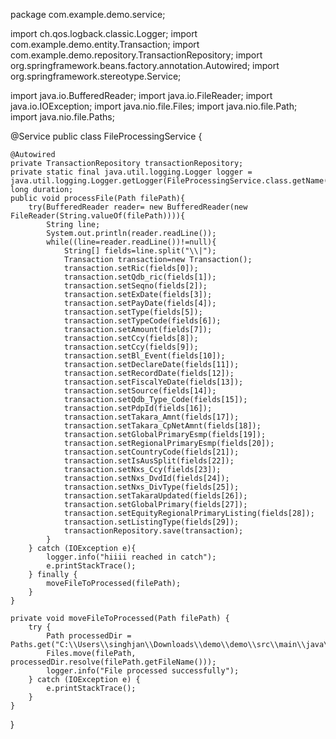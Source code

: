 package com.example.demo.service;

import ch.qos.logback.classic.Logger;
import com.example.demo.entity.Transaction;
import com.example.demo.repository.TransactionRepository;
import org.springframework.beans.factory.annotation.Autowired;
import org.springframework.stereotype.Service;

import java.io.BufferedReader;
import java.io.FileReader;
import java.io.IOException;
import java.nio.file.Files;
import java.nio.file.Path;
import java.nio.file.Paths;

@Service
public class FileProcessingService {

    @Autowired
    private TransactionRepository transactionRepository;
    private static final java.util.logging.Logger logger = java.util.logging.Logger.getLogger(FileProcessingService.class.getName());
    long duration;
    public void processFile(Path filePath){
        try(BufferedReader reader= new BufferedReader(new FileReader(String.valueOf(filePath)))){
            String line;
            System.out.println(reader.readLine());
            while((line=reader.readLine())!=null){
                String[] fields=line.split("\\|");
                Transaction transaction=new Transaction();
                transaction.setRic(fields[0]);
                transaction.setQdb_ric(fields[1]);
                transaction.setSeqno(fields[2]);
                transaction.setExDate(fields[3]);
                transaction.setPayDate(fields[4]);
                transaction.setType(fields[5]);
                transaction.setTypeCode(fields[6]);
                transaction.setAmount(fields[7]);
                transaction.setCcy(fields[8]);
                transaction.setCcy(fields[9]);
                transaction.setBl_Event(fields[10]);
                transaction.setDeclareDate(fields[11]);
                transaction.setRecordDate(fields[12]);
                transaction.setFiscalYeDate(fields[13]);
                transaction.setSource(fields[14]);
                transaction.setQdb_Type_Code(fields[15]);
                transaction.setPdpId(fields[16]);
                transaction.setTakara_Amnt(fields[17]);
                transaction.setTakara_CpNetAmnt(fields[18]);
                transaction.setGlobalPrimaryEsmp(fields[19]);
                transaction.setRegionalPrimaryEsmp(fields[20]);
                transaction.setCountryCode(fields[21]);
                transaction.setIsAusSplit(fields[22]);
                transaction.setNxs_Ccy(fields[23]);
                transaction.setNxs_DvdId(fields[24]);
                transaction.setNxs_DivType(fields[25]);
                transaction.setTakaraUpdated(fields[26]);
                transaction.setGlobalPrimary(fields[27]);
                transaction.setEquityRegionalPrimaryListing(fields[28]);
                transaction.setListingType(fields[29]);
                transactionRepository.save(transaction);
            }
        } catch (IOException e){
            logger.info("hiiii reached in catch");
            e.printStackTrace();
        } finally {
            moveFileToProcessed(filePath);
        }
    }

    private void moveFileToProcessed(Path filePath) {
        try {
            Path processedDir = Paths.get("C:\\Users\\singhjan\\Downloads\\demo\\demo\\src\\main\\java\\com\\example\\demo\\processed_files");
            Files.move(filePath, processedDir.resolve(filePath.getFileName()));
            logger.info("File processed successfully");
        } catch (IOException e) {
            e.printStackTrace();
        }
    }
}
